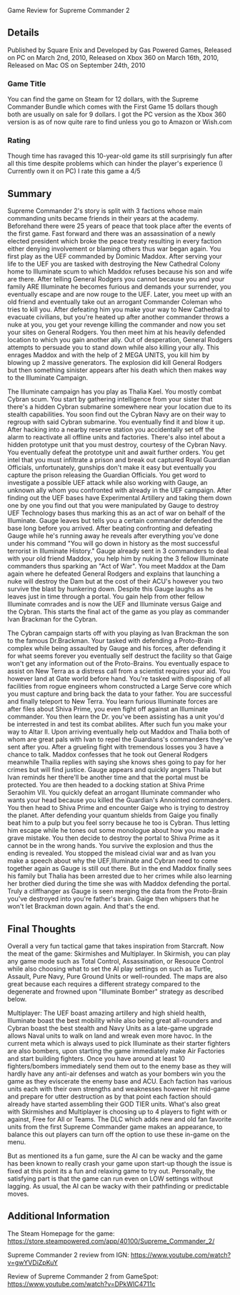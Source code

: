 Game Review for Supreme Commander 2

## Details

Published by Square Enix and Developed by Gas Powered Games, Released on PC on March 2nd, 2010, Released on Xbox 360 on March 16th, 2010, Released on Mac OS on September 24th, 2010

### Game Title

You can find the game on Steam for 12 dollars, with the Supreme Commander Bundle which comes with the First Game 15 dollars though both are usually on sale for 9 dollars. I got the PC version as the Xbox 360 version is as of now quite rare to find unless you go to Amazon or Wish.com

### Rating

Though time has ravaged this 10-year-old game its still surprisingly fun after all this time despite problems which can hinder the player's experience (I Currently own it on PC) I rate this game a 4/5 

## Summary

Supreme Commander 2's story is split with 3 factions whose main commanding units became friends in their years at the academy. Beforehand there were 25 years of peace that took place after the events of the first game. Fast forward and there was an assassination of a newly elected president which broke the peace treaty resulting in every faction either denying involvement or blaming others thus war began again. You first play as the UEF commanded by Dominic Maddox. After serving your life to the UEF you are tasked with destroying the New Cathedral Colony home to Illuminate scum to which Maddox refuses because his son and wife are there. After telling General Rodgers you cannot because you and your family ARE Illuminate he becomes furious and demands your surrender, you eventually escape and are now rouge to the UEF. Later, you meet up with an old friend and eventually take out an arrogant Commander Coleman who tries to kill you. After defeating him you make your way to New Cathedral to evacuate civilians, but you're heated up after another commander throws a nuke at you, you get your revenge killing the commander and now you set your sites on General Rodgers. You then meet him at his heavily defended location to which you gain another ally. Out of desperation, General Rodgers attempts to persuade you to stand down while also killing your ally. This enrages Maddox and with the help of 2 MEGA UNITS, you kill him by blowing up 2 massive generators. The explosion did kill General Rodgers but then something sinister appears after his death which then makes way to the Illuminate Campaign.

The Illuminate campaign has you play as Thalia Kael. You mostly combat Cybran scum. You start by gathering intelligence from your sister that there's a hidden Cybran submarine somewhere near your location due to its stealth capabilities. You soon find out the Cybran Navy are on their way to regroup with said Cybran submarine. You eventually find it and blow it up. After hacking into a nearby reserve station you accidentally set off the alarm to reactivate all offline units and factories. There's also intel about a hidden prototype unit that you must destroy, courtesy of the Cybran Navy. You eventually defeat the prototype unit and await further orders. You get intel that you must infiltrate a prison and break out captured Royal Guardian Officials, unfortunately, gunships don't make it easy but eventually you capture the prison releasing the Guardian Officials. You get word to investigate a possible UEF attack while also working with Gauge, an unknown ally whom you confronted with already in the UEF campaign. After finding out the UEF bases have Experimental Artillery and taking them down one by one you find out that you were manipulated by Gauge to destroy UEF Technology bases thus marking this as an act of war on behalf of the Illuminate. Gauge leaves but tells you a certain commander defended the base long before you arrived. After beating confronting and defeating Gauge while he's running away he reveals after everything you've done under his command "You will go down in history as the most successful terrorist in Illuminate History." Gauge already sent in 3 commanders to deal with your old friend Maddox, you help him by nuking the 3 fellow Illuminate commanders thus sparking an "Act of War". You meet Maddox at the Dam again where he defeated General Rodgers and explains that launching a nuke will destroy the Dam but at the cost of their ACU's however you two survive the blast by hunkering down. Despite this Gauge laughs as he leaves just in time through a portal. You gain help from other fellow Illuminate comrades and is now the UEF and Illuminate versus Gaige and the Cybran. This starts the final act of the game as you play as commander Ivan Brackman for the Cybran.

The Cybran campaign starts off with you playing as Ivan Brackman the son to the famous Dr.Brackman. Your tasked with defending a Proto-Brain complex while being assaulted by Gauge and his forces, after defending it for what seems forever you eventually self destruct the facility so that Gaige won't get any information out of the Proto-Brains. You eventually espace to assist on New Terra as a distress call from a scientist requires your aid. You however land at Gate world before hand. You're tasked with disposing of all facilities from rogue engineers whom constructed a Large Serve core which you must capture and bring back the data to your father. You are successful and finally teleport to New Terra. You learn furious Illuminate forces are after files about Shiva Prime, you even fight off against an Illuminate commander. You then learn the Dr. you've been assisting has a unit you'd be interrested in and test its combat abilites. After such fun you make your way to Altar II. Upon arriving eventually help out Maddox and Thalia both of whom are great pals with Ivan to repel the Guardians's commanders they've sent after you. After a grueling fight with tremendous losses you 3 have a chance to talk. Maddox confesses that he took out General Rodgers meanwhile Thailia replies with saying she knows shes going to pay for her crimes but will find justice. Gauge appears and quickly angers Thalia but Ivan reminds her there'll be another time and that the portal must be protected. You are then headed to a docking station at Shiva Prime Seraohim VII. You quickly defeat an arrogant Illuminate commander who wants your head because you killed the Guardian's Annointed commanders. You then head to Shiva Prime and encounter Gaige who is trying to destroy the planet. After defending your quantum shields from Gaige you finally beat him to a pulp but you feel sorry because he too is Cybran. Thus letting him escape while he tones out some monologue about how you made a grave mistake. You then decide to destroy the portal to Shiva Prime as it cannot be in the wrong hands. You survive the explosion and thus the ending is revealed. You stopped the mislead civial war and as Ivan you make a speech about why the UEF,Illuminate and Cybran need to come together again as Gauge is still out there. But in the end Maddox finally sees his family but Thalia has been arrested due to her crimes while also learning her brother died during the time she was with Maddox defending the portal. Truly a cliffhanger as Gauge is seen merging the data from the Proto-Brain you've destroyed into you're father's brain. Gaige then whipsers that he won't let Brackman down again. And that's the end. 


## Final Thoughts
Overall a very fun tactical game that takes inspiration from Starcraft. Now the meat of the game: Skirmishes and Multiplayer. In Skirmish, you can play any game mode such as Total Control, Assassination, or Resouce Control while also choosing what to set the AI play settings on such as Turtle, Assault, Pure Navy, Pure Ground Units or well-rounded. The maps are also great because each requires a different strategy compared to the degenerate and frowned upon "Illuminate Bomber" strategy as described below. 

Multiplayer: The UEF boast amazing artillery and high shield health, Illuminate boast the best mobility while also being great all-rounders and Cybran boast the best stealth and Navy Units as a late-game upgrade allows Naval units to walk on land and wreak even more havoc. In the current meta which is always used to pick Illuminate as their starter fighters are also bombers, upon starting the game immediately make Air Factories and start building fighters. Once you have around at least 10 fighters/bombers immediately send them out to the enemy base as they will hardly have any anti-air defenses and watch as your bombers win you the game as they eviscerate the enemy base and ACU. Each faction has various units each with their own strengths and weaknesses however hit mid-game and prepare for utter destruction as by that point each faction should already have started assembling their GOD TIER units. What's also great with Skirmishes and Multiplayer is choosing up to 4 players to fight with or against, Free for All or Teams. The DLC which adds new and old fan favorite units from the first Supreme Commander game makes an appearance, to balance this out players can turn off the option to use these in-game on the menu.

But as mentioned its a fun game, sure the AI can be wacky and the game has been known to really crash your game upon start-up though the issue is fixed at this point its a fun and relaxing game to try out. Personally, the satisfying part is that the game can run even on LOW settings without lagging. As usual, the AI can be wacky with their pathfinding or predictable moves.  


## Additional Information

The Steam Homepage for the game: https://store.steampowered.com/app/40100/Supreme_Commander_2/

Supreme Commander 2 review from IGN: https://www.youtube.com/watch?v=gwYVDiZpKuY

Review of Supreme Commander 2 from GameSpot: https://www.youtube.com/watch?v=DPkWIC4711c
